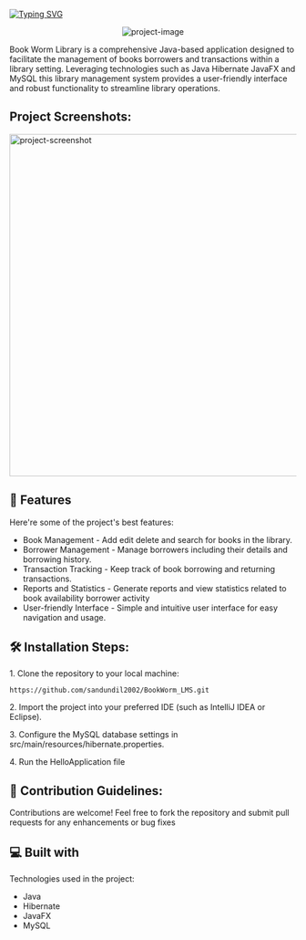 <a href="https://git.io/typing-svg"><img src="https://readme-typing-svg.herokuapp.com?font=Fira+Code&size=51&pause=996&random=false&width=1100&height=100&lines=Book+Worm+Library+Management+System" alt="Typing SVG" /></a>

<p align="center"><img src="https://i.ibb.co/MSLd8dC/book-admin.png" alt="project-image"></p>

<p id="description">Book Worm Library is a comprehensive Java-based application designed to facilitate the management of books borrowers and transactions within a library setting. Leveraging technologies such as Java Hibernate JavaFX and MySQL this library management system provides a user-friendly interface and robust functionality to streamline library operations.</p>

<h2>Project Screenshots:</h2>

<img src="https://i.ibb.co/DY50HWB/book-user.png" alt="project-screenshot" width="1200" height="600/">

  
  
<h2>🧐 Features</h2>

Here're some of the project's best features:

*   Book Management - Add edit delete and search for books in the library.
*   Borrower Management - Manage borrowers including their details and borrowing history.
*   Transaction Tracking - Keep track of book borrowing and returning transactions.
*   Reports and Statistics - Generate reports and view statistics related to book availability borrower activity
*   User-friendly Interface - Simple and intuitive user interface for easy navigation and usage.

<h2>🛠️ Installation Steps:</h2>

<p>1. Clone the repository to your local machine:</p>

```
https://github.com/sandundil2002/BookWorm_LMS.git
```

<p>2. Import the project into your preferred IDE (such as IntelliJ IDEA or Eclipse).</p>

<p>3. Configure the MySQL database settings in src/main/resources/hibernate.properties.</p>

<p>4. Run the HelloApplication file</p>

<h2>🍰 Contribution Guidelines:</h2>

Contributions are welcome! Feel free to fork the repository and submit pull requests for any enhancements or bug fixes

  
  
<h2>💻 Built with</h2>

Technologies used in the project:

*   Java
*   Hibernate
*   JavaFX
*   MySQL
